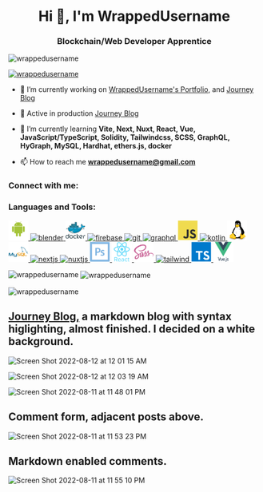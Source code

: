 <h1 align="center">Hi 👋, I'm WrappedUsername</h1>
<h3 align="center">Blockchain/Web Developer Apprentice</h3>

<p align="left"> <img src="https://komarev.com/ghpvc/?username=wrappedusername&label=Profile%20views&color=0e75b6&style=flat" alt="wrappedusername" /> </p>

<p align="left"> <a href="https://github.com/ryo-ma/github-profile-trophy"><img src="https://github-profile-trophy.vercel.app/?username=wrappedusername" alt="wrappedusername" /></a> </p>

- 🔭 I’m currently working on [WrappedUsername's Portfolio](https://github.com/WrappedUsername/wrappedusernames-portfolio), and [Journey Blog](https://github.com/WrappedUsername/journey-blog)

- :rocket: Active in production [Journey Blog](https://journey-blog-psi.vercel.app/)

- 🌱 I’m currently learning **Vite, Next, Nuxt, React, Vue, JavaScript/TypeScript, Solidity, Tailwindcss, SCSS, GraphQL, HyGraph, MySQL, Hardhat, ethers.js, docker**

- 📫 How to reach me **wrappedusername@gmail.com**

<h3 align="left">Connect with me:</h3>
<p align="left">
</p>

<h3 align="left">Languages and Tools:</h3>
<p align="left"> <a href="https://developer.android.com" target="_blank" rel="noreferrer"> <img src="https://raw.githubusercontent.com/devicons/devicon/master/icons/android/android-original-wordmark.svg" alt="android" width="40" height="40"/> </a> <a href="https://www.blender.org/" target="_blank" rel="noreferrer"> <img src="https://download.blender.org/branding/community/blender_community_badge_white.svg" alt="blender" width="40" height="40"/> </a> <a href="https://www.docker.com/" target="_blank" rel="noreferrer"> <img src="https://raw.githubusercontent.com/devicons/devicon/master/icons/docker/docker-original-wordmark.svg" alt="docker" width="40" height="40"/> </a> <a href="https://firebase.google.com/" target="_blank" rel="noreferrer"> <img src="https://www.vectorlogo.zone/logos/firebase/firebase-icon.svg" alt="firebase" width="40" height="40"/> </a> <a href="https://git-scm.com/" target="_blank" rel="noreferrer"> <img src="https://www.vectorlogo.zone/logos/git-scm/git-scm-icon.svg" alt="git" width="40" height="40"/> </a> <a href="https://graphql.org" target="_blank" rel="noreferrer"> <img src="https://www.vectorlogo.zone/logos/graphql/graphql-icon.svg" alt="graphql" width="40" height="40"/> </a> <a href="https://developer.mozilla.org/en-US/docs/Web/JavaScript" target="_blank" rel="noreferrer"> <img src="https://raw.githubusercontent.com/devicons/devicon/master/icons/javascript/javascript-original.svg" alt="javascript" width="40" height="40"/> </a> <a href="https://kotlinlang.org" target="_blank" rel="noreferrer"> <img src="https://www.vectorlogo.zone/logos/kotlinlang/kotlinlang-icon.svg" alt="kotlin" width="40" height="40"/> </a> <a href="https://www.linux.org/" target="_blank" rel="noreferrer"> <img src="https://raw.githubusercontent.com/devicons/devicon/master/icons/linux/linux-original.svg" alt="linux" width="40" height="40"/> </a> <a href="https://www.mysql.com/" target="_blank" rel="noreferrer"> <img src="https://raw.githubusercontent.com/devicons/devicon/master/icons/mysql/mysql-original-wordmark.svg" alt="mysql" width="40" height="40"/> </a> <a href="https://nextjs.org/" target="_blank" rel="noreferrer"> <img src="https://cdn.worldvectorlogo.com/logos/nextjs-2.svg" alt="nextjs" width="40" height="40"/> </a> <a href="https://nuxtjs.org/" target="_blank" rel="noreferrer"> <img src="https://www.vectorlogo.zone/logos/nuxtjs/nuxtjs-icon.svg" alt="nuxtjs" width="40" height="40"/> </a> <a href="https://www.photoshop.com/en" target="_blank" rel="noreferrer"> <img src="https://raw.githubusercontent.com/devicons/devicon/master/icons/photoshop/photoshop-line.svg" alt="photoshop" width="40" height="40"/> </a> <a href="https://reactjs.org/" target="_blank" rel="noreferrer"> <img src="https://raw.githubusercontent.com/devicons/devicon/master/icons/react/react-original-wordmark.svg" alt="react" width="40" height="40"/> </a> <a href="https://sass-lang.com" target="_blank" rel="noreferrer"> <img src="https://raw.githubusercontent.com/devicons/devicon/master/icons/sass/sass-original.svg" alt="sass" width="40" height="40"/> </a> <a href="https://tailwindcss.com/" target="_blank" rel="noreferrer"> <img src="https://www.vectorlogo.zone/logos/tailwindcss/tailwindcss-icon.svg" alt="tailwind" width="40" height="40"/> </a> <a href="https://www.typescriptlang.org/" target="_blank" rel="noreferrer"> <img src="https://raw.githubusercontent.com/devicons/devicon/master/icons/typescript/typescript-original.svg" alt="typescript" width="40" height="40"/> </a> <a href="https://vuejs.org/" target="_blank" rel="noreferrer"> <img src="https://raw.githubusercontent.com/devicons/devicon/master/icons/vuejs/vuejs-original-wordmark.svg" alt="vuejs" width="40" height="40"/> </a> </p>

<p><img align="left" src="https://github-readme-stats.vercel.app/api/top-langs?username=wrappedusername&show_icons=true&locale=en&layout=compact" alt="wrappedusername" /></p>

<p>&nbsp;<img align="center" src="https://github-readme-stats.vercel.app/api?username=wrappedusername&show_icons=true&locale=en" alt="wrappedusername" /></p>

<p><img align="center" src="https://github-readme-streak-stats.herokuapp.com/?user=wrappedusername&" alt="wrappedusername" /></p>

## [Journey Blog,](https://github.com/WrappedUsername/journey-blog) a markdown blog with syntax higlighting, almost finished. I decided on a white background.

![Screen Shot 2022-08-12 at 12 01 15 AM](https://user-images.githubusercontent.com/104662990/184288037-ec52cd2e-c58b-4451-a191-4f87b749447e.png)

![Screen Shot 2022-08-12 at 12 03 19 AM](https://user-images.githubusercontent.com/104662990/184288210-d6d7a63d-af02-4b45-924a-f9ba0d3fbfc6.png)

![Screen Shot 2022-08-11 at 11 48 01 PM](https://user-images.githubusercontent.com/104662990/184287096-1749c025-bb58-4213-93d5-6dc93a90573a.png)

## Comment form, adjacent posts above.

![Screen Shot 2022-08-11 at 11 53 23 PM](https://user-images.githubusercontent.com/104662990/184287373-0a5187ba-b7b7-4734-b479-ff2b38b3ebd2.png)

## Markdown enabled comments.

![Screen Shot 2022-08-11 at 11 55 10 PM](https://user-images.githubusercontent.com/104662990/184287547-3c9e4126-e84b-4bbc-9867-9e386ce1b020.png)

